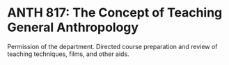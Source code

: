 # ANTH 817: The Concept of Teaching General Anthropology

Permission of the department. Directed course preparation and review of teaching techniques, films, and other aids.